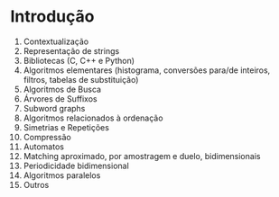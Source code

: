 Introdução
==========

1. Contextualização
1. Representação de strings
1. Bibliotecas (C, C++ e Python)
1. Algoritmos elementares (histograma, conversões para/de inteiros, filtros,
tabelas de substituição)
1. Algoritmos de Busca
1. Árvores de Suffixos
1. Subword graphs
1. Algoritmos relacionados à ordenação
1. Simetrias e Repetições
1. Compressão
1. Automatos
1. Matching aproximado, por amostragem e duelo, bidimensionais
1. Periodicidade bidimensional
1. Algoritmos paralelos
1. Outros
